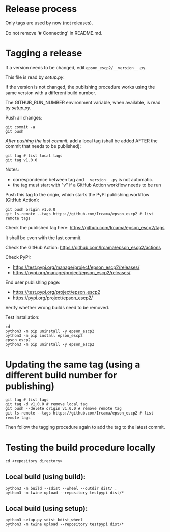 # Release process

Only tags are used by now (not releases).

Do not remove '# Connecting' in README.md.

# Tagging a release

If a version needs to be changed, edit `epson_escp2/__version__.py`.

This file is read by *setup.py*.

If the version is not changed, the publishing procedure works using the same version with a different build number.

The GITHUB_RUN_NUMBER environment variable, when available, is read by *setup.py*.

Push all changes:

```shell
git commit -a
git push
```

_After pushing the last commit_, add a local tag (shall be added AFTER the commit that needs to be published):

```shell
git tag # list local tags
git tag v1.0.0
```

Notes:

- correspondence between tag and `__version__.py` is not automatic.
- the tag must start with "v" if a GitHub Action workflow needs to be run

Push this tag to the origin, which starts the PyPI publishing workflow (GitHub Action):

```shell
git push origin v1.0.0
git ls-remote --tags https://github.com/Ircama/epson_escp2 # list remote tags
```

Check the published tag here: https://github.com/Ircama/epson_escp2/tags

It shall be even with the last commit.

Check the GitHub Action: https://github.com/Ircama/epson_escp2/actions

Check PyPI:

- https://test.pypi.org/manage/project/epson_escp2/releases/
- https://pypi.org/manage/project/epson_escp2/releases/

End user publishing page:

- https://test.pypi.org/project/epson_escp2
- https://pypi.org/project/epson_escp2/

Verify whether wrong builds need to be removed.

Test installation:

```shell
cd
python3 -m pip uninstall -y epson_escp2
python3 -m pip install epson_escp2
epson_escp2
python3 -m pip uninstall -y epson_escp2
```

# Updating the same tag (using a different build number for publishing)

```shell
git tag # list tags
git tag -d v1.0.0 # remove local tag
git push --delete origin v1.0.0 # remove remote tag
git ls-remote --tags https://github.com/Ircama/epson_escp2 # list remote tags
```

Then follow the tagging procedure again to add the tag to the latest commit.

# Testing the build procedure locally

```shell
cd <repository directory>
```

## Local build (using build):

```shell
python3 -m build --sdist --wheel --outdir dist/ .
python3 -m twine upload --repository testpypi dist/*
```

## Local build (using setup):

```shell
python3 setup.py sdist bdist_wheel
python3 -m twine upload --repository testpypi dist/*
```
